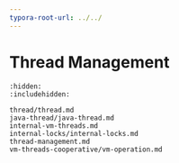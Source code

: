 ```yaml
---
typora-root-url: ../../
---
```


# Thread Management

```{toctree}
:hidden:
:includehidden:

thread/thread.md
java-thread/java-thread.md
internal-vm-threads.md
internal-locks/internal-locks.md
thread-management.md
vm-threads-cooperative/vm-operation.md
```





